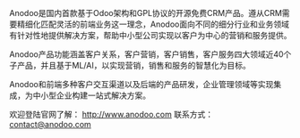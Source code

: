 Anodoo是国内首款基于Odoo架构和GPL协议的开源免费CRM产品。遵从CRM需要精细化匹配灵活的前端业务这一理念，Anodoo面向不同的细分行业和业务领域有针对性地提供解决方案，帮助中小型公司实现以客户为中心的营销和服务提供。

Anodoo产品功能涵盖客户关系，客户营销，客户销售，客户服务四大领域近40个子产品，并且基于ML/AI，以实现营销，销售和服务的智慧化为目标。

Anodoo和前端多种客户交互渠道以及后端的产品研发，企业管理领域等实现集成，为中小型企业构建一站式解决方案。

欢迎登陆官网了解： http://www.anodoo.com
联系方式： contact@anodoo.com
